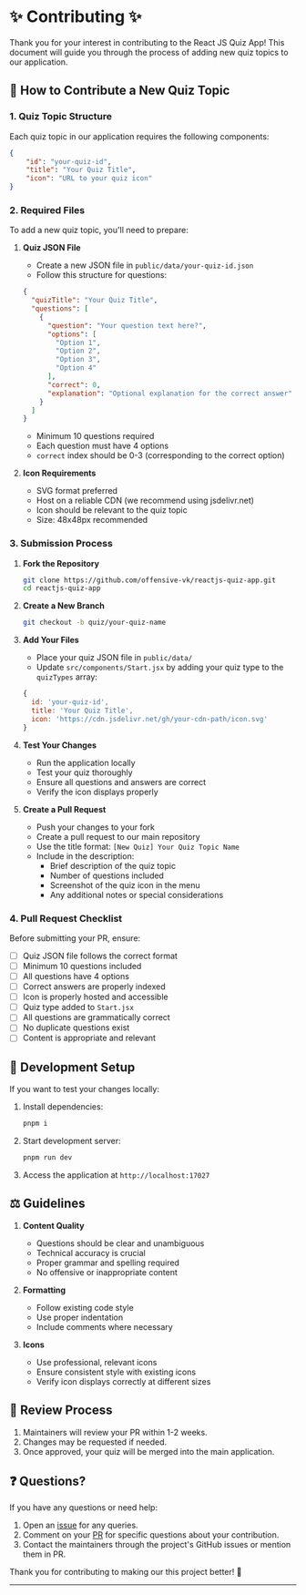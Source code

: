 # ✨ Contributing ✨

Thank you for your interest in contributing to the React JS Quiz App! This document will guide you through the process of adding new quiz topics to our application.

## 📝 How to Contribute a New Quiz Topic

### 1. Quiz Topic Structure

Each quiz topic in our application requires the following components:

  ```json
  {
      "id": "your-quiz-id",
      "title": "Your Quiz Title",
      "icon": "URL to your quiz icon"
  }
  ```

### 2. Required Files

To add a new quiz topic, you'll need to prepare:

1. **Quiz JSON File**
   - Create a new JSON file in `public/data/your-quiz-id.json`
   - Follow this structure for questions:

   ```json
   {
     "quizTitle": "Your Quiz Title",
     "questions": [
       {
         "question": "Your question text here?",
         "options": [
           "Option 1",
           "Option 2",
           "Option 3",
           "Option 4"
         ],
         "correct": 0,
         "explanation": "Optional explanation for the correct answer"
       }
     ]
   }
   ```

   - Minimum 10 questions required
   - Each question must have 4 options
   - `correct` index should be 0-3 (corresponding to the correct option)

2. **Icon Requirements**
   - SVG format preferred
   - Host on a reliable CDN (we recommend using jsdelivr.net)
   - Icon should be relevant to the quiz topic
   - Size: 48x48px recommended

### 3. Submission Process

1. **Fork the Repository**

   ```bash
   git clone https://github.com/offensive-vk/reactjs-quiz-app.git
   cd reactjs-quiz-app
   ```

2. **Create a New Branch**

   ```bash
   git checkout -b quiz/your-quiz-name
   ```

3. **Add Your Files**
   - Place your quiz JSON file in `public/data/`
   - Update `src/components/Start.jsx` by adding your quiz type to the `quizTypes` array:

   ```jsx
   {
     id: 'your-quiz-id',
     title: 'Your Quiz Title',
     icon: 'https://cdn.jsdelivr.net/gh/your-cdn-path/icon.svg'
   }
   ```

4. **Test Your Changes**
   - Run the application locally
   - Test your quiz thoroughly
   - Ensure all questions and answers are correct
   - Verify the icon displays properly

5. **Create a Pull Request**
   - Push your changes to your fork
   - Create a pull request to our main repository
   - Use the title format: `[New Quiz] Your Quiz Topic Name`
   - Include in the description:
     - Brief description of the quiz topic
     - Number of questions included
     - Screenshot of the quiz icon in the menu
     - Any additional notes or special considerations

### 4. Pull Request Checklist

Before submitting your PR, ensure:

- [ ] Quiz JSON file follows the correct format
- [ ] Minimum 10 questions included
- [ ] All questions have 4 options
- [ ] Correct answers are properly indexed
- [ ] Icon is properly hosted and accessible
- [ ] Quiz type added to `Start.jsx`
- [ ] All questions are grammatically correct
- [ ] No duplicate questions exist
- [ ] Content is appropriate and relevant

## 🚀 Development Setup

If you want to test your changes locally:

1. Install dependencies:

   ```bash
   pnpm i
   ```

2. Start development server:

   ```bash
   pnpm run dev
   ```

3. Access the application at `http://localhost:17027`

## ⚖️ Guidelines

1. **Content Quality**
   - Questions should be clear and unambiguous
   - Technical accuracy is crucial
   - Proper grammar and spelling required
   - No offensive or inappropriate content

2. **Formatting**
   - Follow existing code style
   - Use proper indentation
   - Include comments where necessary

3. **Icons**
   - Use professional, relevant icons
   - Ensure consistent style with existing icons
   - Verify icon displays correctly at different sizes

## 🤝 Review Process

1. Maintainers will review your PR within 1-2 weeks.
2. Changes may be requested if needed.
3. Once approved, your quiz will be merged into the main application.

## ❓ Questions?

If you have any questions or need help:

1. Open an [issue](https://github.com/offensive-vk/reactjs-quiz-app/issues/new) for any queries.
2. Comment on your [PR](https://github.com/offensive-vk/reactjs-quiz-app/pulls) for specific questions about your contribution.
3. Contact the maintainers through the project's GitHub issues or mention them in PR.

Thank you for contributing to making our this project better! 🎉

---
